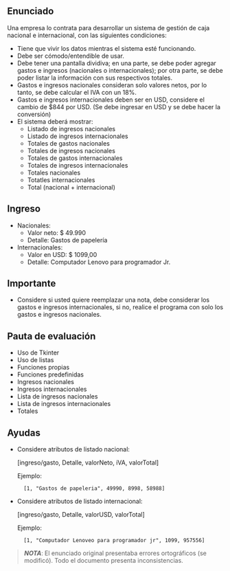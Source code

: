 
## Enunciado

Una empresa lo contrata para desarrollar un sistema de gestión de caja
nacional e internacional, con las siguientes condiciones:

- Tiene que vivir los datos mientras el sistema esté funcionando.
- Debe ser cómodo/entendible de usar.
- Debe tener una pantalla dividiva; en una parte, se debe poder agregar
  gastos e ingresos (nacionales o internacionales); por otra parte, se
  debe poder listar la información con sus respectivos totales.
- Gastos e ingresos nacionales consideran solo valores netos, por lo
  tanto, se debe calcular el IVA con un 18%.
- Gastos e ingresos internacionales deben ser en USD, considere el cambio
  de $844 por USD. (Se debe ingresar en USD y se debe hacer la conversión)
- El sistema deberá mostrar:
  - Listado de ingresos nacionales
  - Listado de ingresos internacionales
  - Totales de gastos nacionales
  - Totales de ingresos nacionales
  - Totales de gastos internacionales
  - Totales de ingresos internacionales
  - Totales nacionales
  - Totatles internacionales
  - Total (nacional + internacional)

## Ingreso

- Nacionales:
  - Valor neto: $ 49.990
  - Detalle: Gastos de papelería
- Internacionales:
  - Valor en USD: $ 1099,00
  - Detalle: Computador Lenovo para programador Jr.

## Importante

- Considere si usted quiere reemplazar una nota, debe considerar los gastos
  e ingresos internacionales, si no, realice el programa con solo los gastos
  e ingresos nacionales.

## Pauta de evaluación

- Uso de Tkinter
- Uso de listas
- Funciones propias
- Funciones predefinidas
- Ingresos nacionales
- Ingresos internacionales
- Lista de ingresos nacionales
- Lista de ingresos internacionales
- Totales

## Ayudas

- Considere atributos de listado nacional:

    [ingreso/gasto, Detalle, valorNeto, iVA, valorTotal]

    Ejemplo:
        
        [1, "Gastos de papeleria", 49990, 8998, 58988]

- Considere atributos de listado internacional:

    [ingreso/gasto, Detalle, valorUSD, valorTotal]
    
    Ejemplo: 
        
        [1, "Computador Lenoveo para programador jr", 1099, 957556]


> _**NOTA**_: El enunciado original presentaba errores ortográficos
> (se modificó). Todo el documento presenta inconsistencias.